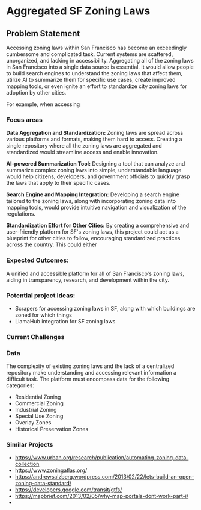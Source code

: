 # Aggregated SF Zoning Laws

## Problem Statement
Accessing zoning laws within San Francisco has become an exceedingly cumbersome and complicated task. Current systems are scattered, unorganized, and lacking in accessibility. Aggregating all of the zoning laws in San Francisco into a single data source is essential. It would allow people to build search engines to understand the zoning laws that affect them, utilize AI to summarize them for specific use cases, create improved mapping tools, or even ignite an effort to standardize city zoning laws for adoption by other cities.

For example, when accessing 

### Focus areas

**Data Aggregation and Standardization:** Zoning laws are spread across various platforms and formats, making them hard to access. Creating a single repository where all the zoning laws are aggregated and standardized would streamline access and enable innovation.

**AI-powered Summarization Tool:** Designing a tool that can analyze and summarize complex zoning laws into simple, understandable language would help citizens, developers, and government officials to quickly grasp the laws that apply to their specific cases.

**Search Engine and Mapping Integration:** Developing a search engine tailored to the zoning laws, along with incorporating zoning data into mapping tools, would provide intuitive navigation and visualization of the regulations.

**Standardization Effort for Other Cities:** By creating a comprehensive and user-friendly platform for SF's zoning laws, this project could act as a blueprint for other cities to follow, encouraging standardized practices across the country. This could either 

### Expected Outcomes:

A unified and accessible platform for all of San Francisco's zoning laws, aiding in transparency, research, and development within the city.

### Potential project ideas:
- Scrapers for accessing zoning laws in SF, along with which buildings are zoned for which things
- LlamaHub integration for SF zoning laws

### Current Challenges

### Data

The complexity of existing zoning laws and the lack of a centralized repository make understanding and accessing relevant information a difficult task. The platform must encompass data for the following categories:
- Residential Zoning
- Commercial Zoning
- Industrial Zoning
- Special Use Zoning
- Overlay Zones
- Historical Preservation Zones


### Similar Projects
- https://www.urban.org/research/publication/automating-zoning-data-collection
- https://www.zoningatlas.org/
- https://andrewsalzberg.wordpress.com/2013/02/22/lets-build-an-open-zoning-data-standard/
- https://developers.google.com/transit/gtfs/
- https://mapbrief.com/2013/02/05/why-map-portals-dont-work-part-i/
- 